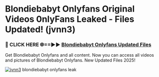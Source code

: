 # Blondiebabyt Onlyfans Original Videos 0nlyFans Leaked - Files Updated! (jvnn3)

<h3>🔴 CLICK HERE 🌐==►► <a href="https://tinyurl.com/4seja8ks" rel="nofollow">Blondiebabyt Onlyfans Updated Files</a></h3>

Get Blondiebabyt Onlyfans and all content. Now you can access all videos and pictures of Blondiebabyt Onlyfans. New Updated Files 2025!

[![jvnn3](https://i.imgur.com/EWjZXRe.gif)](https://tinyurl.com/4seja8ks)
blondiebabyt onlyfans leak
